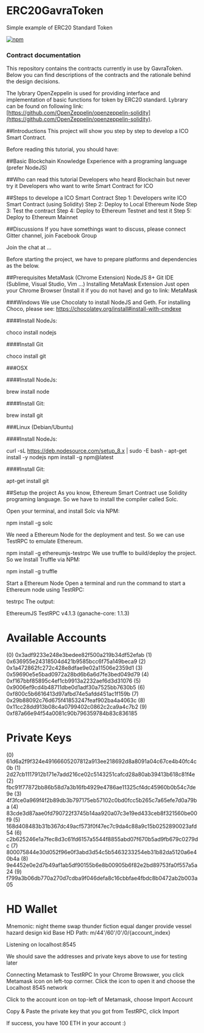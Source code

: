 # ERC20GavraToken
Simple example of ERC20 Standard Token

[![npm](https://img.shields.io/npm/v/uport-identity.svg)](https://www.npmjs.com/package/uport-identity)

### Contract documentation
This repository contains the contracts currently in use by GavraToken. Below you can find descriptions of  the contracts and the rationale behind the design decisions.

The lybrary OpenZeppelin is used for providing interface and implementation of basic functions for token by ERC20 standard. 
Lybrary can be found on following link: [https://github.com/OpenZeppelin/openzeppelin-solidity](https://github.com/OpenZeppelin/openzeppelin-solidity). 

##Introductions
This project will show you step by step to develop a ICO Smart Contract.

Before reading this tutorial, you should have:

##Basic Blockchain Knowledge
Experience with a programing language (prefer NodeJS)

##Who can read this tutorial
Developers who heard Blockchain but never try it
Developers who want to write Smart Contract for ICO

##Steps to develope a ICO Smart Contract
Step 1: Developers write ICO Smart Contract (using Solidity)
Step 2: Deploy to Local Ethereum Node
Step 3: Test the contract
Step 4: Deploy to Ethereum Testnet and test it
Step 5: Deploy to Ethereum Mainnet

##Discussions
If you have somethings want to discuss, please connect Gitter channel, join Facebook Group

Join the chat at ...

Before starting the project, we have to prepare platforms and dependencies as the below.

##Prerequisites
MetaMask (Chrome Extension)
NodeJS 8+
Git
IDE (Sublime, Visual Studio, Vim ...)
Installing MetaMask Extension
Just open your Chrome Browser (Install it if you do not have) and go to link: MetaMask

###Windows
We use Chocolaty to install NodeJS and Geth. For installing Choco, please see: https://chocolatey.org/install#install-with-cmdexe

####Install NodeJs:

choco install nodejs

####Install Git

choco install git

###OSX

####Install NodeJs:

brew install node

####Install Git:

brew install git

###Linux (Debian/Ubuntu)

####Install NodeJs:

curl -sL https://deb.nodesource.com/setup_8.x | sudo -E bash -
apt-get install -y nodejs
npm install -g npm@latest

####Install Git:

apt-get install git

##Setup the project
As you know, Ethereum Smart Contract use Solidity programing language. So we have to install the compiler called Solc.

Open your terminal, and install Solc via NPM:

npm install -g solc

We need a Ethereum Node for the deployment and test. So we can use TestRPC to emulate Ethereum.

npm install -g ethereumjs-testrpc
We use truffle to build/deploy the project. So we Install Truffle via NPM:

npm install -g truffle

Start a Ethereum Node
Open a terminal and run the command to start a Ethereum node using TestRPC:

testrpc
The output:

EthereumJS TestRPC v4.1.3 (ganache-core: 1.1.3)

Available Accounts
==================
(0) 0x3adf9233e248e3bedee82f500a219b34df52efab
(1) 0x636955e24318504d421b9585bcc6f75a149beca9
(2) 0x1a472862fc272c428e8dfae9e02a11506e2359d1
(3) 0x59690e5e5bad0972a28bd6b6a6d7fe3bed049d79
(4) 0xf167bbf85895c4ef1cb9913a2232aef6d3d31076
(5) 0x9006ef9cd4b48711dbe0d1adf30a7525bb7630b5
(6) 0xf800c5b6616413d97afbd74e5afdd451ac1f159b
(7) 0x29b88092c76d675f41853247feaf902ba4a4063c
(8) 0x11cc28dd913b08c4a0799402c0862c2ca9a4c7b2
(9) 0xf87a66e94f54a0081c90b796359784b83c836185

Private Keys
==================
(0) 61d6a2f9f324e49166605207812a913ee218692d8a8091a04c67ce4b40fc4c0b
(1) 2d27cb1117912b171e7add216ce02c5143251cafcd28a80ab39413b618c81f4e
(2) fbc91f77872bb86b58d7a3b16fb4929e4786ae11325cf4dc45960b0b54c7de9e
(3) 4f3fce0a969f4f2b89db3b797175eb57102c0bd0fcc5b265c7a65efe7d0a79ba
(4) 83cde3d87aae0fd790722f3745b14aa920a07c3e19ed433ceb8f321560be00f9
(5) 168d408483b31b367dc49acf573f0f47ec7c9da4c88a9c15b0252890023afd54
(6) c2b625246e1a7fec8d3c61fd6157a5544f8855abd07f670b5ad9fb679c0279dc
(7) 800075844e30d052f96e0f3abd3d54c5b5463233254eb31b82da5120a6e40b4a
(8) 9e4452e0e2d7b49af1ab5df90155b6e8b00905b6f82e2bd89753fa0f557a5a24
(9) f799a3b06db770a270d7cdba9f046defa8c16cbbfae4fbdc8b0472ab2b003a05

HD Wallet
==================
Mnemonic:      night theme swap thunder fiction equal danger provide vessel hazard design kid
Base HD Path:  m/44'/60'/0'/0/{account_index}

Listening on localhost:8545

We should save the addresses and private keys above to use for testing later

Connecting Metamask to TestRPC
In your Chrome Browswer, you click Metamask icon on left-top corrner. Click the icon to open it and choose the Localhost 8545 network

Click to the account icon on top-left of Metamask, choose Import Account

Copy & Paste the private key that you got from TestRPC, click Import

If success, you have 100 ETH in your account :)


